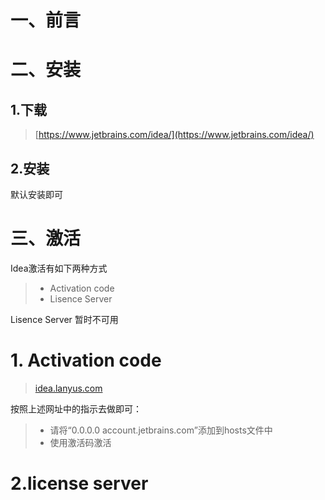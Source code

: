 # 一、前言


# 二、安装
## 1.下载
> [https://www.jetbrains.com/idea/](https://www.jetbrains.com/idea/)

## 2.安装
默认安装即可


# 三、激活
Idea激活有如下两种方式
> - Activation code
> - Lisence Server

Lisence Server 暂时不可用

# 1. Activation code
> [idea.lanyus.com](http://idea.lanyus.com/)
>

按照上述网址中的指示去做即可：
> - 请将“0.0.0.0 account.jetbrains.com”添加到hosts文件中
> - 使用激活码激活

# 2.license server